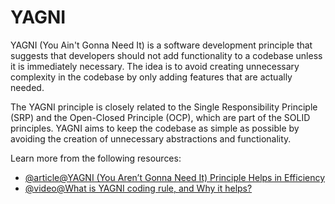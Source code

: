 # YAGNI

YAGNI (You Ain't Gonna Need It) is a software development principle that suggests that developers should not add functionality to a codebase unless it is immediately necessary. The idea is to avoid creating unnecessary complexity in the codebase by only adding features that are actually needed.

The YAGNI principle is closely related to the Single Responsibility Principle (SRP) and the Open-Closed Principle (OCP), which are part of the SOLID principles. YAGNI aims to keep the codebase as simple as possible by avoiding the creation of unnecessary abstractions and functionality.

Learn more from the following resources:

- [@article@YAGNI (You Aren’t Gonna Need It) Principle Helps in Efficiency](https://builtin.com/software-engineering-perspectives/yagni)
- [@video@What is YAGNI coding rule, and Why it helps?](https://www.youtube.com/watch?v=2vys1q1dKc4)
